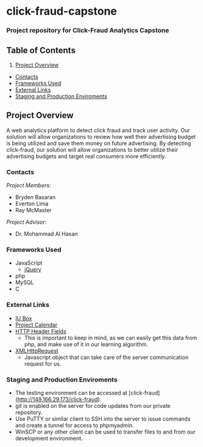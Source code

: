 click-fraud-capstone
====================

### Project repository for Click-Fraud Analytics Capstone

## Table of Contents
1. [Project Overview](#project-overview)
  * [Contacts](#contacts)
  * [Frameworks Used](#frameworks-used)
  * [External Links](#external-links)
  * [Staging and Production Enviroments](#staging-and-production-enviroments)


## Project Overview
A web analytics platform to detect click fraud and track user activity. Our solution will allow organizations 
to review how well their advertising budget is being utilized and save them money on future advertising. By detecting click-fraud,
our solution will allow organizations to better utilize their advertising budgets and target real consumers more efficiently.


### Contacts
*Project Members:*   
- Bryden Basaran 
- Everton Lima 
- Ray McMaster

*Project Advisor:* 
- Dr. Mohammad Al Hasan

### Frameworks Used
- JavaScript
  * [jQuery](http://learn.jquery.com)
- php
- MySQL
- C

### External Links 
- [IU Box](https://iu.box.com/s/gcdnmju6k48psy6f6w5h)
- [Project Calendar](http://www.google.com/calendar/embed?src=krimzun.com_9q19bvjt1tr2qccdjo104849jc%40group.calendar.google.com&ctz=America/New_York)
- [HTTP Header Fields](http://en.wikipedia.org/wiki/List_of_HTTP_header_fields)
  * This is important to keep in mind, as we can easily get this data from php, and make use of it in our learning algorithm.
- [XMLHttpRequest](http://www.w3schools.com/dom/dom_http.asp)
  * Javascript object that can take care of the server communication request for us.

### Staging and Production Enviroments
- The testing environment can be accessed at [click-fraud] (http://149.166.29.173/click-fraud).
- git is enabled on the server for code updates from our private repository.
- Use PuTTY or similar client to SSH into the server to issue commands and create a tunnel for access to phpmyadmin.
- WinSCP or any other client can be used to transfer files to and from our development environment.

